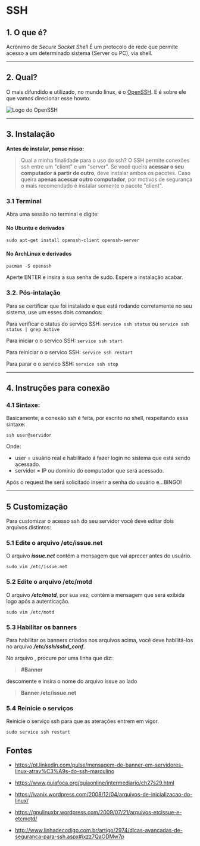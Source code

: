 SSH
=============================================================

## 1. O que é?
Acrônimo de *Secure Socket Shell* É um protocolo de rede que permite acesso a um determinado sistema (Server ou PC), via shell.

---------------------

## 2. Qual?

O mais difundido e utilizado, no mundo linux, é o [OpenSSH](https://www.openssh.com/). E é sobre ele que vamos direcionar esse howto.

![Logo do OpenSSH](https://www.openssh.com/images/openssh.gif)

-------------------

## 3. Instalação 

**Antes de instalar, pense nisso:**

> Qual a minha finalidade para o uso do ssh? 
O SSH permite conexões ssh entre um "client" e um "server". Se você queira **acessar o seu computador á partir de outro**, deve instalar ambos os pacotes. Caso queira **apenas acessar outro computador**, por motivos de segurança o mais recomendado é instalar somente o pacote "client".

### 3.1 Terminal

Abra uma sessão no terminal e digite:

#### No Ubuntu e derivados

`sudo apt-get install openssh-client openssh-server`

#### No ArchLinux e derivados

`pacman -S openssh`

Aperte ENTER e insira a sua senha de sudo. Espere a instalação acabar.

### 3.2. Pós-intalação

Para se certificar que foi instalado e que está rodando corretamente no seu sistema, use um esses dois comandos:

Para verificar o status do serviço SSH:
`service ssh status`  ou `service ssh status | grep Active` 

Para iniciar o o servico SSH:
`service ssh start`

Para reiniciar o o servico SSH:
`service ssh restart`

Para parar o o servico SSH:
`service ssh stop`

------------

## 4. Instruções para conexão

### 4.1 Sintaxe:

Basicamente, a conexão ssh é feita, por escrito no shell, respeitando essa sintaxe:

`ssh user@servidor`

Onde:
* user = usuário real e habilitado á fazer login no sistema que está sendo acessado.
* servidor = IP ou dominio do computador que será acessado.

Após o request lhe será solicitado inserir a senha do usuário e...BINGO!


-----------------

## 5 Customização

Para customizar o acesso ssh do seu servidor vocẽ deve editar dois arquivos distintos:

### 5.1  Edite o arquivo /etc/issue.net

O arquivo ***issue.net*** contém a mensagem que vai aprecer antes do usuário.

`sudo vim /etc/issue.net`

### 5.2 Edite o arquivo /etc/motd

O arquivo ***/etc/motd***, por sua vez, contém a mensagem que será exibida logo após a autenticação.

`sudo vim /etc/motd`

### 5.3 Habilítar os banners

Para habilitar os banners criados nos arquivos acima, vocẽ deve habilitá-los no arquivo ***/etc/ssh/sshd_conf***. 

No arquivo , procure por uma linha que diz:

>__#Banner__

descomente e insira o nome do arquivo issue ao lado

>__Banner /etc/issue.net__

### 5.4 Reinicie o serviços

Reinicie o serviço ssh para que as aterações entrem em vigor.

`sudo service ssh restart`

## Fontes

* <https://pt.linkedin.com/pulse/mensagem-de-banner-em-servidores-linux-atrav%C3%A9s-do-ssh-marculino>

* <https://www.guiafoca.org/guiaonline/intermediario/ch27s29.html>

* <https://ivanix.wordpress.com/2008/12/04/arquivos-de-inicializacao-do-linux/>

* <https://gnulinuxbr.wordpress.com/2009/07/21/arquivos-etcissue-e-etcmotd/>

* <http://www.linhadecodigo.com.br/artigo/2974/dicas-avancadas-de-seguranca-para-ssh.aspx#ixzz7QaODMw7p>
